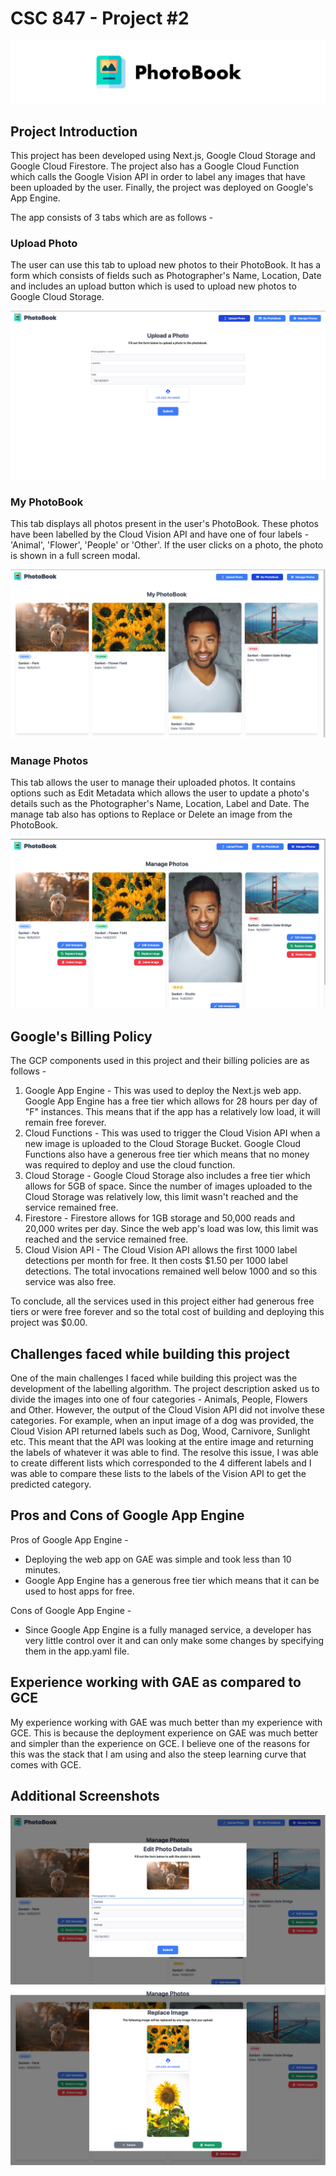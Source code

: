 # CSC 847 - Project #2

![PhotoBook](docs/photobook-cover.png)

## Project Introduction

This project has been developed using Next.js, Google Cloud Storage and Google Cloud Firestore. The project also has a Google Cloud Function which calls the Google Vision API in order to label any images that have been uploaded by the user. Finally, the project was deployed on Google's App Engine.

The app consists of 3 tabs which are as follows -

### Upload Photo

The user can use this tab to upload new photos to their PhotoBook. It has a form which consists of fields such as Photographer's Name, Location, Date and includes an upload button which is used to upload new photos to Google Cloud Storage.

![Upload Photo Page](docs/upload-photo.png)

### My PhotoBook

This tab displays all photos present in the user's PhotoBook. These photos have been labelled by the Cloud Vision API and have one of four labels - 'Animal', 'Flower', 'People' or 'Other'. If the user clicks on a photo, the photo is shown in a full screen modal.

![My PhotoBook Page](docs/my-photobook.png)

### Manage Photos

This tab allows the user to manage their uploaded photos. It contains options such as Edit Metadata which allows the user to update a photo's details such as the Photographer's Name, Location, Label and Date. The manage tab also has options to Replace or Delete an image from the PhotoBook.

![Manage Photos Page](docs/manage-photos.png)

## Google's Billing Policy

The GCP components used in this project and their billing policies are as follows -

1. Google App Engine - This was used to deploy the Next.js web app. Google App Engine has a free tier which allows for 28 hours per day of "F" instances. This means that if the app has a relatively low load, it will remain free forever.
2. Cloud Functions - This was used to trigger the Cloud Vision API when a new image is uploaded to the Cloud Storage Bucket. Google Cloud Functions also have a generous free tier which means that no money was required to deploy and use the cloud function.
3. Cloud Storage - Google Cloud Storage also includes a free tier which allows for 5GB of space. Since the number of images uploaded to the Cloud Storage was relatively low, this limit wasn't reached and the service remained free.
4. Firestore - Firestore allows for 1GB storage and 50,000 reads and 20,000 writes per day. Since the web app's load was low, this limit was reached and the service remained free.
5. Cloud Vision API - The Cloud Vision API allows the first 1000 label detections per month for free. It then costs $1.50 per 1000 label detections. The total invocations remained well below 1000 and so this service was also free.

To conclude, all the services used in this project either had generous free tiers or were free forever and so the total cost of building and deploying this project was $0.00.

## Challenges faced while building this project

One of the main challenges I faced while building this project was the development of the labelling algorithm. The project description asked us to divide the images into one of four categories - Animals, People, Flowers and Other. However, the output of the Cloud Vision API did not involve these categories. For example, when an input image of a dog was provided, the Cloud Vision API returned labels such as Dog, Wood, Carnivore, Sunlight etc. This meant that the API was looking at the entire image and returning the labels of whatever it was able to find.
The resolve this issue, I was able to create different lists which corresponded to the 4 different labels and I was able to compare these lists to the labels of the Vision API to get the predicted category.

## Pros and Cons of Google App Engine

Pros of Google App Engine -

- Deploying the web app on GAE was simple and took less than 10 minutes.
- Google App Engine has a generous free tier which means that it can be used to host apps for free.

Cons of Google App Engine -

- Since Google App Engine is a fully managed service, a developer has very little control over it and can only make some changes by specifying them in the app.yaml file.

## Experience working with GAE as compared to GCE

My experience working with GAE was much better than my experience with GCE. This is because the deployment experience on GAE was much better and simpler than the experience on GCE. I believe one of the reasons for this was the stack that I am using and also the steep learning curve that comes with GCE.

## Additional Screenshots

![Edit Metadata](docs/edit-metadata.png)
![Replace Image](docs/replace-image.png)
